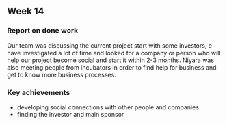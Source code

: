 ## Week 14

### Report on done work
Our team was discussing the current project start with some investors, e have investigated a lot of time and looked for a company or person who will help our project become social and start it within 2-3 months.
Niyara was also meeting people from incubators in order to find help for business and get to know more business processes. 

### Key achievements
 - developing social connections with other people and companies
 - finding the investor and main sponsor
